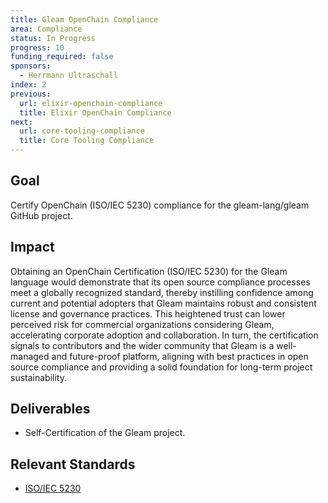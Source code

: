 ```yaml
---
title: Gleam OpenChain Compliance
area: Compliance
status: In Progress
progress: 10
funding_required: false
sponsors:
  - Herrmann Ultraschall
index: 2
previous:
  url: elixir-openchain-compliance
  title: Elixir OpenChain Compliance
next:
  url: core-tooling-compliance
  title: Core Tooling Compliance
---
```


## Goal

Certify OpenChain (ISO/IEC 5230) compliance for the gleam-lang/gleam GitHub
project.

## Impact

Obtaining an OpenChain Certification (ISO/IEC 5230) for the Gleam language would
demonstrate that its open source compliance processes meet a globally recognized
standard, thereby instilling confidence among current and potential adopters
that Gleam maintains robust and consistent license and governance practices.
This heightened trust can lower perceived risk for commercial organizations
considering Gleam, accelerating corporate adoption and collaboration. In turn,
the certification signals to contributors and the wider community that Gleam is
a well-managed and future-proof platform, aligning with best practices in open
source compliance and providing a solid foundation for long-term project
sustainability.

## Deliverables

* Self-Certification of the Gleam project.

## Relevant Standards

* [ISO/IEC 5230](https://www.iso.org/standard/81039.html)
